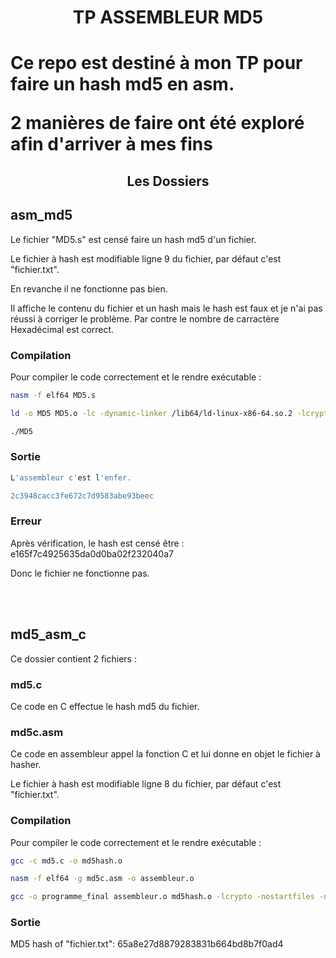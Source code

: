 <h1 align="center">TP ASSEMBLEUR MD5<h1>

<p>Ce repo est destiné à mon TP pour faire un hash md5 en asm.<br>

2 manières de faire ont été exploré afin d'arriver à mes fins </p>

<h2 align="center">Les Dossiers<h2>

## asm_md5
Le fichier "MD5.s" est censé faire un hash md5 d'un fichier. 

Le fichier à hash est modifiable ligne 9 du fichier, par défaut c'est "fichier.txt".

En revanche il ne fonctionne pas bien. 

Il affiche le contenu du fichier et un hash mais le hash est faux et je n'ai pas réussi à corriger le problème.
Par contre le nombre de carractère Hexadécimal est correct.

### Compilation 
Pour compiler le code correctement et le rendre exécutable : 
```sh 
nasm -f elf64 MD5.s 
```
```sh
ld -o MD5 MD5.o -lc -dynamic-linker /lib64/ld-linux-x86-64.so.2 -lcrypto
```
```sh
./MD5
```

### Sortie
```sh
L'assembleur c'est l'enfer.

2c3948cacc3fe672c7d9583abe93beec
```

### Erreur 
Après vérification, le hash est censé être : e165f7c4925635da0d0ba02f232040a7

Donc le fichier ne fonctionne pas.

<br> <br>

## md5_asm_c
Ce dossier contient 2 fichiers : 

### md5.c
Ce code en C effectue le hash md5 du fichier. 

### md5c.asm 
Ce code en assembleur appel la fonction C et lui donne en objet le fichier à hasher. 

Le fichier à hash est modifiable ligne 8 du fichier, par défaut c'est "fichier.txt".

### Compilation 
Pour compiler le code correctement et le rendre exécutable : 
```sh
gcc -c md5.c -o md5hash.o
```
```sh
nasm -f elf64 -g md5c.asm -o assembleur.o
```
```sh
gcc -o programme_final assembleur.o md5hash.o -lcrypto -nostartfiles -no-pie
```

### Sortie 
MD5 hash of "fichier.txt": 65a8e27d8879283831b664bd8b7f0ad4
